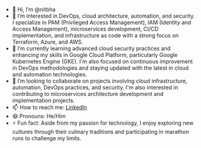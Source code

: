 - 👋 Hi, I’m @nitbha
- 👀 I’m interested in DevOps, cloud architecture, automation, and security. I specialize in PAM (Privileged Access Management), IAM (Identity and Access Management), microservices development, CI/CD implementation, and infrastructure as code with a strong focus on Terraform, Azure, and AWS.
- 🌱 I’m currently learning advanced cloud security practices and enhancing my skills in Google Cloud Platform, particularly Google Kubernetes Engine (GKE). I'm also focused on continuous improvement in DevOps methodologies and staying updated with the latest in cloud and automation technologies.
- 💞️ I’m looking to collaborate on projects involving cloud infrastructure, automation, DevOps practices, and security. I'm also interested in contributing to microservices architecture development and implementation projects.
- 📫 How to reach me: [LinkedIn](https://www.linkedin.com/in/vsaniteshbhat)
- 😄 Pronouns: He/Him
- ⚡ Fun fact: Aside from my passion for technology, I enjoy exploring new cultures through their culinary traditions and participating in marathon runs to challenge my limits.
